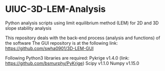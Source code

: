 # UIUC-3D-LEM-Analysis
Python analysis scripts using limit equilibrium method (LEM) for 2D and 3D slope stability analysis

This repository deals with the back-end process (analysis and functions) of the software
The GUI repository is at the following link: https://github.com/swha0901/3D-LEM-GUI

Following Python3 libraries are required:
Pykrige v1.4.0 (link: https://github.com/bsmurphy/PyKrige)
Scipy v1.1.0
Numpy v1.15.0

